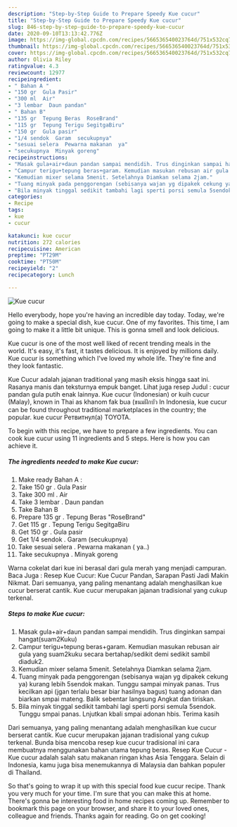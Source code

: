 ```yaml
---
description: "Step-by-Step Guide to Prepare Speedy Kue cucur"
title: "Step-by-Step Guide to Prepare Speedy Kue cucur"
slug: 846-step-by-step-guide-to-prepare-speedy-kue-cucur
date: 2020-09-10T13:13:42.776Z
image: https://img-global.cpcdn.com/recipes/566536540023764d/751x532cq70/kue-cucur-foto-resep-utama.jpg
thumbnail: https://img-global.cpcdn.com/recipes/566536540023764d/751x532cq70/kue-cucur-foto-resep-utama.jpg
cover: https://img-global.cpcdn.com/recipes/566536540023764d/751x532cq70/kue-cucur-foto-resep-utama.jpg
author: Olivia Riley
ratingvalue: 4.3
reviewcount: 12977
recipeingredient:
- " Bahan A "
- "150 gr  Gula Pasir"
- "300 ml  Air"
- "3 lembar  Daun pandan"
- " Bahan B"
- "135 gr  Tepung Beras  RoseBrand"
- "115 gr  Tepung Terigu SegitgaBiru"
- "150 gr  Gula pasir"
- "1/4 sendok  Garam  secukupnya"
- "sesuai selera  Pewarna makanan  ya"
- "secukupnya  Minyak goreng"
recipeinstructions:
- "Masak gula+air+daun pandan sampai mendidih. Trus dinginkan sampai hangat(suam2Kuku)"
- "Campur terigu+tepung beras+garam. Kemudian masukan rebusan air gula yang suam2kuku secara bertahap/sedikit demi sedikit sambil diaduk2."
- "Kemudian mixer selama 5menit. Setelahnya Diamkan selama 2jam."
- "Tuang minyak pada penggorengan (sebisanya wajan yg dipakek cekung ya) kurang lebih 5sendok makan. Tunggu sampai minyak panas. Trus kecilkan api (jgan terlalu besar biar hasilnya bagus) tuang adonan dan biarkan smpai mateng. Balik sebentar langsung Angkat dan tiriskan."
- "Bila minyak tinggal sedikit tambahi lagi sperti porsi semula 5sendok. Tunggu smpai panas. Lnjutkan kbali smpai adonan hbis. Terima kasih"
categories:
- Recipe
tags:
- kue
- cucur

katakunci: kue cucur 
nutrition: 272 calories
recipecuisine: American
preptime: "PT29M"
cooktime: "PT50M"
recipeyield: "2"
recipecategory: Lunch

---
```



![Kue cucur](https://img-global.cpcdn.com/recipes/566536540023764d/751x532cq70/kue-cucur-foto-resep-utama.jpg)

Hello everybody, hope you're having an incredible day today. Today, we're going to make a special dish, kue cucur. One of my favorites. This time, I am going to make it a little bit unique. This is gonna smell and look delicious.

Kue cucur is one of the most well liked of recent trending meals in the world. It's easy, it's fast, it tastes delicious. It is enjoyed by millions daily. Kue cucur is something which I've loved my whole life. They're fine and they look fantastic.

Kue Cucur adalah jajanan traditional yang masih eksis hingga saat ini. Rasanya manis dan teksturnya empuk banget. Lihat juga resep Judul : cucur pandan gula putih enak lainnya. Kue cucur (Indonesian) or kuih cucur (Malay), known in Thai as khanom fak bua (ขนมฝักบัว In Indonesia, kue cucur can be found throughout traditional marketplaces in the country; the popular. kue cucur Ретвитнул(а) TOYOTA.


To begin with this recipe, we have to prepare a few ingredients. You can cook kue cucur using 11 ingredients and 5 steps. Here is how you can achieve it.

<!--inarticleads1-->

##### The ingredients needed to make Kue cucur:

1. Make ready  Bahan A :
1. Take 150 gr . Gula Pasir
1. Take 300 ml . Air
1. Take 3 lembar . Daun pandan
1. Take  Bahan B
1. Prepare 135 gr . Tepung Beras  &#34;RoseBrand&#34;
1. Get 115 gr . Tepung Terigu SegitgaBiru
1. Get 150 gr . Gula pasir
1. Get 1/4 sendok . Garam  (secukupnya)
1. Take sesuai selera . Pewarna makanan ( ya..)
1. Take secukupnya . Minyak goreng


Warna cokelat dari kue ini berasal dari gula merah yang menjadi campuran. Baca Juga : Resep Kue Cucur: Kue Cucur Pandan, Sarapan Pasti Jadi Makin Nikmat. Dari semuanya, yang paling menantang adalah menghasilkan kue cucur berserat cantik. Kue cucur merupakan jajanan tradisional yang cukup terkenal. 

<!--inarticleads2-->

##### Steps to make Kue cucur:

1. Masak gula+air+daun pandan sampai mendidih. Trus dinginkan sampai hangat(suam2Kuku)
1. Campur terigu+tepung beras+garam. Kemudian masukan rebusan air gula yang suam2kuku secara bertahap/sedikit demi sedikit sambil diaduk2.
1. Kemudian mixer selama 5menit. Setelahnya Diamkan selama 2jam.
1. Tuang minyak pada penggorengan (sebisanya wajan yg dipakek cekung ya) kurang lebih 5sendok makan. Tunggu sampai minyak panas. Trus kecilkan api (jgan terlalu besar biar hasilnya bagus) tuang adonan dan biarkan smpai mateng. Balik sebentar langsung Angkat dan tiriskan.
1. Bila minyak tinggal sedikit tambahi lagi sperti porsi semula 5sendok. Tunggu smpai panas. Lnjutkan kbali smpai adonan hbis. Terima kasih


Dari semuanya, yang paling menantang adalah menghasilkan kue cucur berserat cantik. Kue cucur merupakan jajanan tradisional yang cukup terkenal. Bunda bisa mencoba resep kue cucur tradisional ini cara membuatnya menggunakan bahan utama tepung beras. Resep Kue Cucur - Kue cucur adalah salah satu makanan ringan khas Asia Tenggara. Selain di Indonesia, kamu juga bisa menemukannya di Malaysia dan bahkan populer di Thailand. 

So that's going to wrap it up with this special food kue cucur recipe. Thank you very much for your time. I'm sure that you can make this at home. There's gonna be interesting food in home recipes coming up. Remember to bookmark this page on your browser, and share it to your loved ones, colleague and friends. Thanks again for reading. Go on get cooking!
